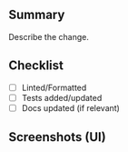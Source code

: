 ## Summary
Describe the change.

## Checklist
- [ ] Linted/Formatted
- [ ] Tests added/updated
- [ ] Docs updated (if relevant)

## Screenshots (UI)
